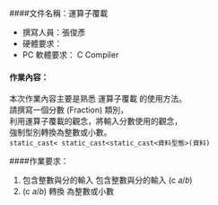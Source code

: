 ####文件名稱：運算子覆載  
* 撰寫人員：張俊彥  
* 硬體要求：  
* PC 軟體要求： C Compiler   

#### 作業內容：  
本次作業內容主要是熟悉 運算子覆載 的使用方法。  
請撰寫一個分數 (Fraction) 類別，  
利用運算子覆載的觀念，將輸入分數使用的觀念，  
強制型別轉換為整數或小數。  
`static_cast< static_cast<static_cast<資料型態>(資料)`

####作業要求：  
1. 包含整數與分的輸入 包含整數與分的輸入 (c 𝑎/𝑏)  
2. (c 𝑎/𝑏) 轉換 為整數或小數  